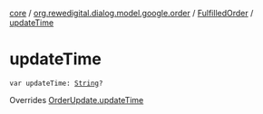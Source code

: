[core](../../index.md) / [org.rewedigital.dialog.model.google.order](../index.md) / [FulfilledOrder](index.md) / [updateTime](./update-time.md)

# updateTime

`var updateTime: `[`String`](https://kotlinlang.org/api/latest/jvm/stdlib/kotlin/-string/index.html)`?`

Overrides [OrderUpdate.updateTime](../-order-update/update-time.md)

